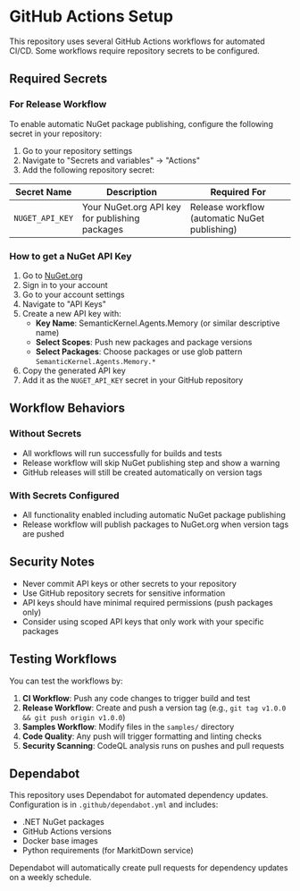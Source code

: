 # GitHub Actions Setup

This repository uses several GitHub Actions workflows for automated CI/CD. Some workflows require repository secrets to be configured.

## Required Secrets

### For Release Workflow

To enable automatic NuGet package publishing, configure the following secret in your repository:

1. Go to your repository settings
2. Navigate to "Secrets and variables" → "Actions"
3. Add the following repository secret:

| Secret Name | Description | Required For |
|------------|-------------|--------------|
| `NUGET_API_KEY` | Your NuGet.org API key for publishing packages | Release workflow (automatic NuGet publishing) |

### How to get a NuGet API Key

1. Go to [NuGet.org](https://www.nuget.org)
2. Sign in to your account
3. Go to your account settings
4. Navigate to "API Keys"
5. Create a new API key with:
   - **Key Name**: SemanticKernel.Agents.Memory (or similar descriptive name)
   - **Select Scopes**: Push new packages and package versions
   - **Select Packages**: Choose packages or use glob pattern `SemanticKernel.Agents.Memory.*`
6. Copy the generated API key
7. Add it as the `NUGET_API_KEY` secret in your GitHub repository

## Workflow Behaviors

### Without Secrets

- All workflows will run successfully for builds and tests
- Release workflow will skip NuGet publishing step and show a warning
- GitHub releases will still be created automatically on version tags

### With Secrets Configured

- All functionality enabled including automatic NuGet package publishing
- Release workflow will publish packages to NuGet.org when version tags are pushed

## Security Notes

- Never commit API keys or other secrets to your repository
- Use GitHub repository secrets for sensitive information
- API keys should have minimal required permissions (push packages only)
- Consider using scoped API keys that only work with your specific packages

## Testing Workflows

You can test the workflows by:

1. **CI Workflow**: Push any code changes to trigger build and test
2. **Release Workflow**: Create and push a version tag (e.g., `git tag v1.0.0 && git push origin v1.0.0`)
3. **Samples Workflow**: Modify files in the `samples/` directory
4. **Code Quality**: Any push will trigger formatting and linting checks
5. **Security Scanning**: CodeQL analysis runs on pushes and pull requests

## Dependabot

This repository uses Dependabot for automated dependency updates. Configuration is in `.github/dependabot.yml` and includes:

- .NET NuGet packages
- GitHub Actions versions
- Docker base images
- Python requirements (for MarkitDown service)

Dependabot will automatically create pull requests for dependency updates on a weekly schedule.
